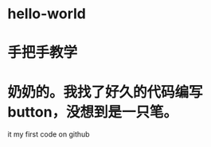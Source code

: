 # hello-world
# 手把手教学
# 奶奶的。我找了好久的代码编写button，没想到是一只笔。
<html>
  <head>
    <title>九宫格</title>
    <meta charset='UTF-8'></meta>
  </head>
  <body>
    <div>
      <p>it my first code on github</p>
    </div>     
  </body>
</html>
